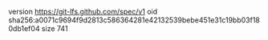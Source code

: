 version https://git-lfs.github.com/spec/v1
oid sha256:a0071c9694f9d2813c586364281e42132539bebe451e31c19bb03f180db1ef04
size 741
